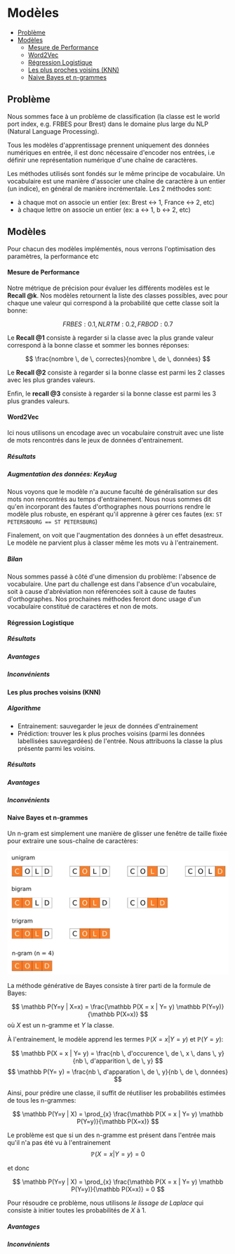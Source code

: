 # Modèles

- [Problème](#problem)
- [Modèles](#modeles)
    * [Mesure de Performance](#mesure-de-performance)
    * [Word2Vec](#word2vec)
    * [Régression Logistique](#regression-logistique)
    * [Les plus proches voisins (KNN)](#les-plus-proches-voisins-knn)
    * [Naive Bayes et n-grammes](#naive-bayes-et-n-grammes)

## Problème

Nous sommes face à un problème de classification (la classe est le world port index, e.g. FRBES pour Brest) dans le domaine plus large du NLP (Natural Language Processing).

Tous les modèles d'apprentissage prennent uniquement des données numériques en entrée, il est donc nécessaire d'encoder nos entrées, i.e définir une représentation numérique d'une chaîne de caractères.

Les méthodes utilisés sont fondés sur le même principe de vocabulaire. Un vocabulaire est une manière d'associer une chaîne de caractère à un entier (un indice), en général de manière incrémentale. Les 2 méthodes sont:
- à chaque mot on associe un entier (ex: Brest <-> 1, France <-> 2, etc)
- à chaque lettre on associe un entier (ex: a <-> 1, b <-> 2, etc)


## Modèles
Pour chacun des modèles implémentés, nous verrons l'optimisation des paramètres, la performance etc

#### Mesure de Performance

Notre métrique de précision pour évaluer les différents modèles est le **Recall @k**.
Nos modèles retournent la liste des classes possibles, avec pour chaque une valeur qui correspond à la probabilité que cette classe soit la bonne:

$${
    FRBES: 0.1,
    NLRTM: 0.2,
    FRBOD: 0.7
}$$

Le **Recall @1** consiste à regarder si la classe avec la plus grande valeur correspond à la bonne classe et sommer les bonnes réponses:

$$ \frac{nombre \, de \, correctes}{nombre \, de \, données} $$

Le **Recall @2** consiste à regarder si la bonne classe est parmi les 2 classes avec les plus grandes valeurs.

Enfin, le **recall @3** consiste à regarder si la bonne classe est parmi les 3 plus grandes valeurs.

#### Word2Vec

Ici nous utilisons un encodage avec un vocabulaire construit avec une liste de mots rencontrés dans le jeux de données d'entrainement.


##### Résultats

##### Augmentation des données: KeyAug

Nous voyons que le modèle n'a aucune faculté de généralisation sur des mots non rencontrés au temps d'entrainement.
Nous nous sommes dit qu'en incorporant des fautes d'orthographes nous pourrions rendre le modèle plus robuste, en espérant qu'il apprenne à gérer ces fautes (ex: `ST PETERSBOURG == ST PETERSBURG`)


Finalement, on voit que l'augmentation des données à un effet desastreux. Le modèle ne parvient plus à classer même les mots vu à l'entrainement.

##### Bilan

Nous sommes passé à côté d'une dimension du problème: l'absence de vocabulaire. Une part du challenge est dans l'absence d'un vocabulaire, soit à cause d'abréviation non référencées soit à cause de fautes d'orthographes.
Nos prochaines méthodes feront donc usage d'un vocabulaire constitué de caractères et non de mots.

#### Régression Logistique

##### Résultats

##### Avantages

##### Inconvénients

#### Les plus proches voisins (KNN)

##### Algorithme
- Entrainement: sauvegarder le jeux de données d'entrainement
- Prédiction: trouver les k plus proches voisins (parmi les données labellisées sauvegardées) de l'entrée. Nous attribuons la classe la plus présente parmi les voisins.

##### Résultats

##### Avantages

##### Inconvénients


#### Naive Bayes et n-grammes

Un n-gram est simplement une manière de glisser une fenêtre de taille fixée pour extraire une sous-chaîne de caractères:

![](ngrams_char.jpg)

La méthode générative de Bayes consiste à tirer parti de la formule de Bayes:

$$
\mathbb P(Y=y | X=x) = 
\frac{\mathbb P(X = x | Y= y) \mathbb P(Y=y)}{\mathbb P(X=x)}
$$
où $X$ est un n-gramme et $Y$ la classe.

À l'entrainement, le modèle apprend les termes $\mathbb P(X = x | Y= y)$ et $\mathbb P(Y=y)$:

$$
\mathbb P(X = x | Y= y) = \frac{nb \, d'occurence \, de \, x \, dans \, y}{nb \, d'apparition \, de \, y}
$$
$$
\mathbb P(Y= y) = \frac{nb \, d'apparation \, de \, y}{nb \, de \, données}
$$

Ainsi, pour prédire une classe, il suffit de réutiliser les probabilités estimées de tous les n-grammes:

$$
\mathbb P(Y=y | X) = \prod_{x}
\frac{\mathbb P(X = x | Y= y) \mathbb P(Y=y)}{\mathbb P(X=x)}
$$

Le problème est que si un des n-gramme est présent dans l'entrée mais qu'il n'a pas été vu à l'entrainement 
$$\mathbb P(X = x | Y= y)=0$$

et donc 

$$
\mathbb P(Y=y | X) = \prod_{x}
\frac{\mathbb P(X = x | Y= y) \mathbb P(Y=y)}{\mathbb P(X=x)} = 0
$$

Pour résoudre ce problème, nous utilisons *le lissage de Laplace* qui consiste à initier toutes les probabilités de $X$ à 1.

##### Avantages

##### Inconvénients